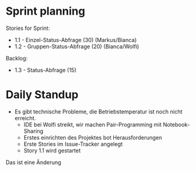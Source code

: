 # Sprint planning

Stories for Sprint:
- 1.1 - Einzel-Status-Abfrage (30) (Markus/Bianca)
- 1.2 - Gruppen-Status-Abfrage (20) (Bianca/Wolfi)

Backlog:
- 1.3 - Status-Abfrage (15)

# Daily Standup

- Es gibt technische Probleme, die Betriebstemperatur ist noch nicht erreicht.
  - IDE bei Wolfi streikt, wir machen Pair-Programming mit Notebook-Sharing
  - Erstes einrichten des Projektes bot Herausforderungen
  - Erste Stories im Issue-Tracker angelegt
  - Story 1.1 wird gestartet

Das ist eine Änderung